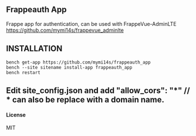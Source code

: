 ## Frappeauth App

Frappe app for authentication, can be used with FrappeVue-AdminLTE 
https://github.com/mymi14s/frappevue_adminlte

## INSTALLATION
```
bench get-app https://github.com/mymi14s/frappeauth_app
bench --site sitename install-app frappeauth_app
bench restart
```
## Edit site_config.json and add "allow_cors": "*" // * can also be replace with a domain name.


#### License

MIT